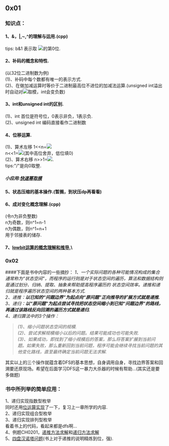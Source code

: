 ## 0x01
### 知识点：
#### 1、&，|,~,^的理解与运用.(cpp)
tips: b&1 表示取 <img src="http://chart.googleapis.com/chart?cht=tx&chl=$$(b)_2$$" style="border:none;">的第0位.
#### 2、补码的概念和特性.
(以32位二进制数为例)\
(1)、补码中每个数都有唯一的表示方式.\
(2)、在做加减运算时等价于二进制最高位不进位的加减法运算.(unsigned int溢出时自动对<img src="http://chart.googleapis.com/chart?cht=tx&chl=$$2^{32}$$" style="border:none;">取模，int会变负数)
#### 3、int和unsigned int的区别.
(1)、int 首位是符号位，0表示非负，1表示负.\
(2)、unsigned int 编码直接看作二进制数
#### 4、位移运算.
(1)、算术左移 1<<n=<img src="http://chart.googleapis.com/chart?cht=tx&chl=$$2^n$$" style="border:none;">\
     n<<1=<img src="http://chart.googleapis.com/chart?cht=tx&chl=$$2n$$" style="border:none;">(其中高位舍弃，低位填0)\
(2)、算术右移 n>>1=<img src="http://chart.googleapis.com/chart?cht=tx&chl=$$\lfloor \frac{n}{2} \rfloor$$" style="border:none;">.\
tips:"/"是向0取整.
##### 小应用:[快速幂取模](https://github.com/zezewww/algorithm_learning/blob/master/0x00%E5%9F%BA%E6%9C%AC%E7%AE%97%E6%B3%95/0x01_%E5%BF%AB%E9%80%9F%E5%B9%82.cpp)
#### 5、状态压缩的基本操作.(暂搁，到状压dp再看看)
#### 6、成对变化概念理解.(cpp)
(令n为非负整数)\
n为奇数，则n^1=n-1\
n为偶数，则n^1=n+1\
用于邻接表的储存.
#### 7、[lowbit运算的概念理解和推导.](https://github.com/zezewww/algorithm_learning/blob/master/0x00%E5%9F%BA%E6%9C%AC%E7%AE%97%E6%B3%95/0x00_lowbit%E8%BF%90%E7%AE%97%E6%80%BB%E7%BB%93.cpp)\

### 0x02
####下面是书中内容的一些摘抄：
_1、一个实际问题的各种可能情况构成的集合通常称为“状态空间”，而程序的运行则是对于状态空间的遍历，算法和数据结构则是通过划分、归纳、提取、抽象来帮助提高程序遍历的
状态空间效率。递推和递归就是程序遍历状态空间的两种基本方式._\
_2、递推：**以已知的“问题边界”为起点向“原问题”正向推导的扩展方式就是递推.**_\
_3、递归：**以“原问题”为起点尝试寻找把状态空间缩小到已知“问题边界”的路线，再通过该路线反向回溯的遍历方式就是递归.**_\
_4、递归算法中的3个操作：_
>_(1)、缩小问题状态空间的规模._\
>_(2)、尝试求解规模缩小以后的问题。结果可能成功也可能失败._\
>_(3)、如果成功，即找到了缩小规模后的答案，那么将答案扩展到当前问题。如果失败，那么重新回到当前问题，程序可能会继续寻找当前问题的其他变化路线，直至最终确定当前问题无法求解._

其实以上的三个操作就蕴含着DFS的基本思想，自身调用自身，寻找边界答案和回溯要还原现场。希望在后面学习DFS这一暴力大杀器的时候有帮助...(其实还是要多做题)
### 书中所列举的简单应用：
1、递归实现指数型枚举\
同时还用[位运算实现](https://github.com/zezewww/algorithm_learning/blob/master/0x00%E5%9F%BA%E6%9C%AC%E7%AE%97%E6%B3%95/0x02%E4%BD%8D%E8%BF%90%E7%AE%97%E5%AE%9E%E7%8E%B0%E6%8C%87%E6%95%B0%E6%9E%9A%E4%B8%BE(n%3C20).cpp)了一下，复习上一章所学的内容.\
2、递归实现组合型枚举\
3、递归实现排列型枚举\
看着书上的代码，看起来都是dfs啊...\
4、例题CH0201，[递推方法求解](https://github.com/zezewww/algorithm_learning/blob/master/0x00%E5%9F%BA%E6%9C%AC%E7%AE%97%E6%B3%95/0x02%E8%B4%B9%E8%A7%A3%E7%9A%84%E5%BC%80%E5%85%B3_%E9%80%92%E6%8E%A8(ch0201).cpp)和[递归方法求解](https://github.com/zezewww/algorithm_learning/blob/master/0x00%E5%9F%BA%E6%9C%AC%E7%AE%97%E6%B3%95/0x02%E8%B4%B9%E8%A7%A3%E7%9A%84%E5%BC%80%E5%85%B3_%E9%80%92%E5%BD%92(ch0201).cpp)\
5、[四盘汉诺塔问题](https://github.com/zezewww/algorithm_learning/blob/master/0x00%E5%9F%BA%E6%9C%AC%E7%AE%97%E6%B3%95/0x02%E6%B1%89%E8%AF%BA%E5%A1%94POJ1958.cpp)(书上对于递推的说明精炼到位，强).

